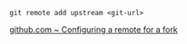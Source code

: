     git remote add upstream <git-url>

[github.com ~ Configuring a remote for a fork](https://help.github.com/en/github/collaborating-with-issues-and-pull-requests/configuring-a-remote-for-a-fork)
